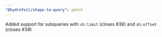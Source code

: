 ```yaml
---
"@hydrofoil/shape-to-query": patch
---
```


Added support for subqueries with `sh:limit` (closes #38) and `sh:offset` (closes #39)
